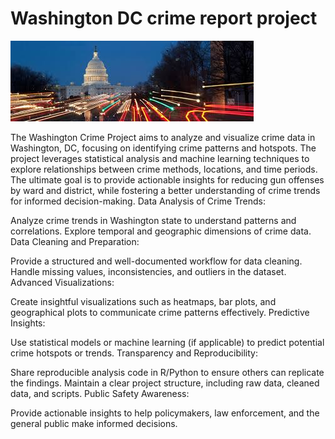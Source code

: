 # Washington DC crime report project
![](https://github.com/vishalgwu/washogton_crime_report-/blob/main/images.jpeg)

The Washington Crime Project aims to analyze and visualize crime data in Washington, DC, focusing on identifying crime patterns and hotspots. The project leverages statistical analysis and machine learning techniques to explore relationships between crime methods, locations, and time periods. The ultimate goal is to provide actionable insights for reducing gun offenses by ward and district, while fostering a better understanding of crime trends for informed decision-making.
Data Analysis of Crime Trends:

Analyze crime trends in Washington state to understand patterns and correlations.
Explore temporal and geographic dimensions of crime data.
Data Cleaning and Preparation:

Provide a structured and well-documented workflow for data cleaning.
Handle missing values, inconsistencies, and outliers in the dataset.
Advanced Visualizations:

Create insightful visualizations such as heatmaps, bar plots, and geographical plots to communicate crime patterns effectively.
Predictive Insights:

Use statistical models or machine learning (if applicable) to predict potential crime hotspots or trends.
Transparency and Reproducibility:

Share reproducible analysis code in R/Python to ensure others can replicate the findings.
Maintain a clear project structure, including raw data, cleaned data, and scripts.
Public Safety Awareness:

Provide actionable insights to help policymakers, law enforcement, and the general public make informed decisions.
